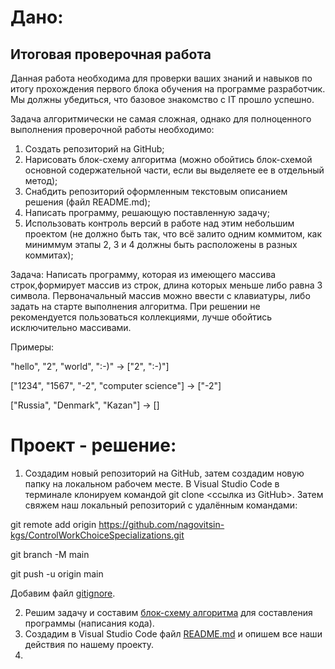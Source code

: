 # Дано:
## Итоговая проверочная работа
Данная работа необходима для проверки ваших знаний и навыков по итогу прохождения первого блока обучения на программе разработчик. Мы должны убедиться, что базовое знакомство с IT прошло успешно.

Задача алгоритмически не самая сложная, однако для полноценного выполнения проверочной работы необходимо:

1. Создать репозиторий на GitHub;
2. Нарисовать блок-схему алгоритма (можно обойтись блок-схемой основной содержательной части, если вы выделяете ее в отдельный метод);
3. Снабдить репозиторий оформленным текстовым описанием решения (файл README.md);
4. Написать программу, решающую поставленную задачу;
5. Использовать контроль версий в работе над этим небольшим проектом (не должно быть так, что всё залито одним коммитом, как миниммум этапы 2, 3 и 4 должны быть расположены в разных коммитах);

Задача: Написать программу, которая из имеющего массива строк,формирует массив из строк, длина которых меньше либо равна 3 символа. Первоначальный массив можно ввести с клавиатуры, либо задать на старте выполнения алгоритма. При решении не рекомендуется пользоваться коллекциями, лучше обойтись исключительно массивами.

Примеры:

"hello", "2", "world", ":-)" -> ["2", ":-)"]

["1234", "1567", "-2", "computer science"] -> ["-2"]

["Russia", "Denmark", "Kazan"] -> []

# Проект - решение:

1. Создадим новый репозиторий на GitHub, затем создадим новую папку на локальном рабочем месте. В Visual Studio Code в терминале клонируем командой git clone <ссылка из GitHub>. Затем свяжем наш локальный репозиторий с удалённым командами:

git remote add origin <https://github.com/nagovitsin-kgs/ControlWorkChoiceSpecializations.git>

git branch -M main

git push -u origin main

Добавим файл [gitignore](.gitignore).

2. Решим задачу и составим [блок-схему алгоритма](ControlTask01/01diagram.drawio.png) для составления программы (написания кода).
3. Создадим в Visual Studio Code файл [README.md](README.md) и опишем все наши действия по нашему проекту.
4. 

